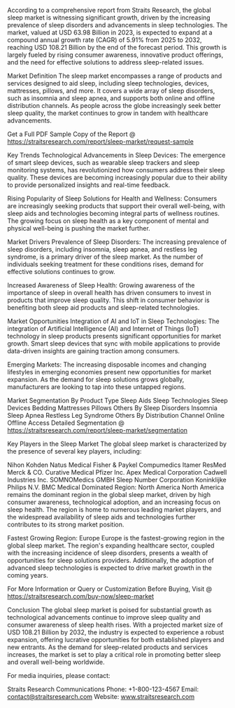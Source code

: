 According to a comprehensive report from Straits Research, the global sleep market is witnessing significant growth, driven by the increasing prevalence of sleep disorders and advancements in sleep technologies. The market, valued at USD 63.98 Billion in 2023, is expected to expand at a compound annual growth rate (CAGR) of 5.91% from 2025 to 2032, reaching USD 108.21 Billion by the end of the forecast period. This growth is largely fueled by rising consumer awareness, innovative product offerings, and the need for effective solutions to address sleep-related issues.

Market Definition
The sleep market encompasses a range of products and services designed to aid sleep, including sleep technologies, devices, mattresses, pillows, and more. It covers a wide array of sleep disorders, such as insomnia and sleep apnea, and supports both online and offline distribution channels. As people across the globe increasingly seek better sleep quality, the market continues to grow in tandem with healthcare advancements.

Get a Full PDF Sample Copy of the Report @ https://straitsresearch.com/report/sleep-market/request-sample

Key Trends
Technological Advancements in Sleep Devices: The emergence of smart sleep devices, such as wearable sleep trackers and sleep monitoring systems, has revolutionized how consumers address their sleep quality. These devices are becoming increasingly popular due to their ability to provide personalized insights and real-time feedback.

Rising Popularity of Sleep Solutions for Health and Wellness: Consumers are increasingly seeking products that support their overall well-being, with sleep aids and technologies becoming integral parts of wellness routines. The growing focus on sleep health as a key component of mental and physical well-being is pushing the market further.

Market Drivers
Prevalence of Sleep Disorders: The increasing prevalence of sleep disorders, including insomnia, sleep apnea, and restless leg syndrome, is a primary driver of the sleep market. As the number of individuals seeking treatment for these conditions rises, demand for effective solutions continues to grow.

Increased Awareness of Sleep Health: Growing awareness of the importance of sleep in overall health has driven consumers to invest in products that improve sleep quality. This shift in consumer behavior is benefiting both sleep aid products and sleep-related technologies.

Market Opportunities
Integration of AI and IoT in Sleep Technologies: The integration of Artificial Intelligence (AI) and Internet of Things (IoT) technology in sleep products presents significant opportunities for market growth. Smart sleep devices that sync with mobile applications to provide data-driven insights are gaining traction among consumers.

Emerging Markets: The increasing disposable incomes and changing lifestyles in emerging economies present new opportunities for market expansion. As the demand for sleep solutions grows globally, manufacturers are looking to tap into these untapped regions.

Market Segmentation
By Product Type
Sleep Aids
Sleep Technologies
Sleep Devices
Bedding
Mattresses
Pillows
Others
By Sleep Disorders
Insomnia
Sleep Apnea
Restless Leg Syndrome
Others
By Distribution Channel
Online
Offline
Access Detailed Segmentation @ https://straitsresearch.com/report/sleep-market/segmentation

Key Players in the Sleep Market
The global sleep market is characterized by the presence of several key players, including:

Nihon Kohden
Natus Medical
Fisher & Paykel
Compumedics
Itamer
ResMed
Merck & CO.
Curative Medical
Pfizer Inc.
Apex Medical Corporation
Cadwell Industries Inc.
SOMNOMedics GMBH
Sleep Number Corporation
Koninklijke Philips N.V.
BMC Medical
Dominated Region: North America
North America remains the dominant region in the global sleep market, driven by high consumer awareness, technological adoption, and an increasing focus on sleep health. The region is home to numerous leading market players, and the widespread availability of sleep aids and technologies further contributes to its strong market position.

Fastest Growing Region: Europe
Europe is the fastest-growing region in the global sleep market. The region's expanding healthcare sector, coupled with the increasing incidence of sleep disorders, presents a wealth of opportunities for sleep solutions providers. Additionally, the adoption of advanced sleep technologies is expected to drive market growth in the coming years.

For More Information or Query or Customization Before Buying, Visit @ https://straitsresearch.com/buy-now/sleep-market

Conclusion
The global sleep market is poised for substantial growth as technological advancements continue to improve sleep quality and consumer awareness of sleep health rises. With a projected market size of USD 108.21 Billion by 2032, the industry is expected to experience a robust expansion, offering lucrative opportunities for both established players and new entrants. As the demand for sleep-related products and services increases, the market is set to play a critical role in promoting better sleep and overall well-being worldwide.

For media inquiries, please contact:

Straits Research Communications
Phone: +1-800-123-4567
Email: contact@straitsresearch.com
Website: www.straitsresearch.com
